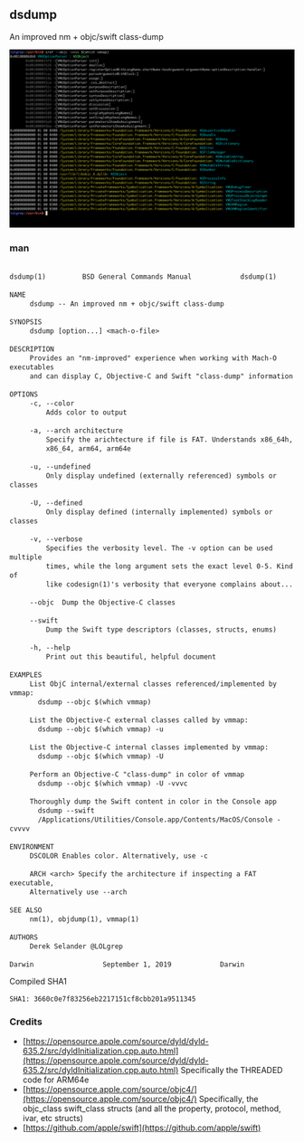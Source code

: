 ## dsdump 
An improved nm + objc/swift class-dump

[![img](media/vmmap.png)](https://store.raywenderlich.com/products/advanced-apple-debugging-and-reverse-engineering)


### man

<!--man_start--->
```

dsdump(1)		  BSD General Commands Manual		     dsdump(1)

NAME
     dsdump -- An improved nm + objc/swift class-dump

SYNOPSIS
     dsdump [option...] <mach-o-file>

DESCRIPTION
     Provides an "nm-improved" experience when working with Mach-O executables
     and can display C, Objective-C and Swift "class-dump" information

OPTIONS
     -c, --color
	     Adds color to output

     -a, --arch architecture
	     Specify the arichtecture if file is FAT. Understands x86_64h,
	     x86_64, arm64, arm64e

     -u, --undefined
	     Only display undefined (externally referenced) symbols or classes

     -U, --defined
	     Only display defined (internally implemented) symbols or classes

     -v, --verbose
	     Specifies the verbosity level. The -v option can be used multiple
	     times, while the long argument sets the exact level 0-5. Kind of
	     like codesign(1)'s verbosity that everyone complains about...

     --objc  Dump the Objective-C classes

     --swift
	     Dump the Swift type descriptors (classes, structs, enums)

     -h, --help
	     Print out this beautiful, helpful document

EXAMPLES
     List ObjC internal/external classes referenced/implemented by vmmap:
	   dsdump --objc $(which vmmap)

     List the Objective-C external classes called by vmmap:
	   dsdump --objc $(which vmmap) -u

     List the Objective-C internal classes implemented by vmmap:
	   dsdump --objc $(which vmmap) -U

     Perform an Objective-C "class-dump" in color of vmmap
	   dsdump --objc $(which vmmap) -U -vvvc

     Thoroughly dump the Swift content in color in the Console app
	   dsdump --swift
	   /Applications/Utilities/Console.app/Contents/MacOS/Console -cvvvv

ENVIRONMENT
     DSCOLOR Enables color. Alternatively, use -c

     ARCH <arch> Specify the architecture if inspecting a FAT executable,
     Alternatively use --arch

SEE ALSO
     nm(1), objdump(1), vmmap(1)

AUTHORS
     Derek Selander @LOLgrep

Darwin			       September 1, 2019			Darwin
```
<!--man_stop--->


Compiled SHA1
```
SHA1: 3660c0e7f83256eb2217151cf8cbb201a9511345
```

### Credits

* [https://opensource.apple.com/source/dyld/dyld-635.2/src/dyldInitialization.cpp.auto.html](https://opensource.apple.com/source/dyld/dyld-635.2/src/dyldInitialization.cpp.auto.html) Specifically the THREADED code for ARM64e
* [https://opensource.apple.com/source/objc4/](https://opensource.apple.com/source/objc4/) Specifically, the objc_class swift_class structs (and all the property, protocol, method, ivar, etc structs)
* [https://github.com/apple/swift](https://github.com/apple/swift) 
